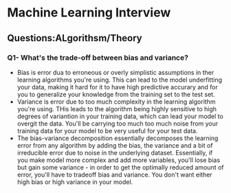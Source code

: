 # Machine Learning Interview

## Questions:ALgorithsm/Theory
### Q1- What's the trade-off between bias and variance?
  - Bias is error dua to erroneous or overly simplistic assumptions in ther learning algorithms you're using. This can lead to the model underfitting your data, making it hard for it to have high predictive accurary and for you to generalize your knowledge from the training set to the test set.
  - Variance is error due to too much complexity in the learning algorithm you're using. THis leads to the algorithm being highly sensitive to high degrees of variantion in your training data, which can lead your model to overgit the data. You'll be carrying too much too much noise from your training data for your model to be very useful for your test data.
  - The bias-variance decomposition essentially decomposes the learning error from any algorithm by adding the bias, the variance and a bit of irreducible error due to noise in the underlying dataset. Essentially, if you make model more complex and add more variables, you'll lose bias but gain some variance - in order to get the optimally reduced amount of error, you'll have to tradeoff bias and variance. You don't want either high bias or high variance in your model.
  
